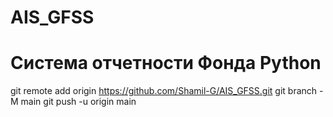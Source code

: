 # AIS_GFSS
# Система отчетности Фонда Python

git remote add origin https://github.com/Shamil-G/AIS_GFSS.git
git branch -M main
git push -u origin main
